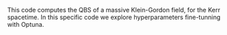 This code computes the QBS of a massive Klein-Gordon field, for the Kerr spacetime. In this specific code we explore hyperparameters fine-tunning with Optuna.
